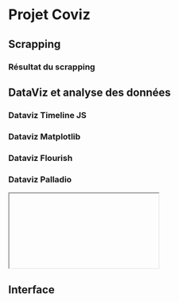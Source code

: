# Projet Coviz

## Scrapping
### Résultat du scrapping

## DataViz et analyse des données
### Dataviz Timeline JS
### Dataviz Matplotlib
### Dataviz Flourish

### Dataviz Palladio
<iframe> https://hdlab.stanford.edu/palladio-app/#/visualization </iframe>

## Interface
